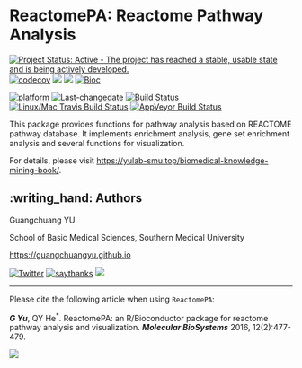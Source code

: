 ReactomePA: Reactome Pathway Analysis
=====================================

[![Project Status: Active - The project has reached a stable, usable
state and is being actively
developed.](http://www.repostatus.org/badges/latest/active.svg)](http://www.repostatus.org/#active)
[![codecov](https://codecov.io/gh/GuangchuangYu/ReactomePA/branch/master/graph/badge.svg)](https://codecov.io/gh/GuangchuangYu/ReactomePA/)
[![](https://img.shields.io/badge/release%20version-1.32.0-green.svg)](https://www.bioconductor.org/packages/ReactomePA)
[![](https://img.shields.io/badge/devel%20version-1.35.0-green.svg)](https://github.com/guangchuangyu/ReactomePA)
[![Bioc](http://www.bioconductor.org/shields/years-in-bioc/clusterProfiler.svg)](https://www.bioconductor.org/packages/devel/bioc/html/clusterProfiler.html#since)

[![platform](http://www.bioconductor.org/shields/availability/devel/ReactomePA.svg)](https://www.bioconductor.org/packages/devel/bioc/html/ReactomePA.html#archives)
[![Last-changedate](https://img.shields.io/badge/last%20change-2020--10--28-green.svg)](https://github.com/GuangchuangYu/ReactomePA/commits/master)
[![Build
Status](http://www.bioconductor.org/shields/build/devel/bioc/ReactomePA.svg)](https://bioconductor.org/checkResults/devel/bioc-LATEST/ReactomePA/)
[![Linux/Mac Travis Build
Status](https://img.shields.io/travis/GuangchuangYu/ReactomePA/master.svg?label=Mac%20OSX%20%26%20Linux)](https://travis-ci.org/GuangchuangYu/ReactomePA)
[![AppVeyor Build
Status](https://img.shields.io/appveyor/ci/Guangchuangyu/ReactomePA/master.svg?label=Windows)](https://ci.appveyor.com/project/GuangchuangYu/ReactomePA)

This package provides functions for pathway analysis based on REACTOME
pathway database. It implements enrichment analysis, gene set enrichment
analysis and several functions for visualization.

For details, please visit
<a href="https://yulab-smu.top/biomedical-knowledge-mining-book/" class="uri">https://yulab-smu.top/biomedical-knowledge-mining-book/</a>.

:writing\_hand: Authors
-----------------------

Guangchuang YU

School of Basic Medical Sciences, Southern Medical University

<a href="https://guangchuangyu.github.io" class="uri">https://guangchuangyu.github.io</a>

[![Twitter](https://img.shields.io/twitter/url/http/shields.io.svg?style=social&logo=twitter)](https://twitter.com/intent/tweet?hashtags=ReactomePA&url=http://pubs.rsc.org/en/Content/ArticleLanding/2016/MB/C5MB00663E#!divAbstract)
[![saythanks](https://img.shields.io/badge/say-thanks-ff69b4.svg)](https://saythanks.io/to/GuangchuangYu)
[![](https://img.shields.io/badge/follow%20me%20on-WeChat-green.svg)](https://guangchuangyu.github.io/blog_images/biobabble.jpg)

------------------------------------------------------------------------

Please cite the following article when using `ReactomePA`:

***G Yu***, QY He<sup>\*</sup>. ReactomePA: an R/Bioconductor package
for reactome pathway analysis and visualization. ***Molecular
BioSystems*** 2016, 12(2):477-479.

[![](https://img.shields.io/badge/doi-10.1039/c5mb00663e-green.svg)](https://doi.org/10.1039/c5mb00663e)

<!--

r badge_altmetric("4796667", "green")


------------------------------------------------------------------------



<img src="https://guangchuangyu.github.io/software/citation_trend/ReactomePA.png" width="890"/>


### Download stats

[![download](http://www.bioconductor.org/shields/downloads/ReactomePA.svg)](https://bioconductor.org/packages/stats/bioc/ReactomePA/)
r badge_bioc_download("ReactomePA", "total", "blue")
r badge_bioc_download("ReactomePA", "month", "blue")


<img src="https://guangchuangyu.github.io/software/dlstats/ReactomePA.png" width="890"/>

-->
